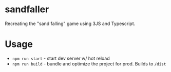 # sandfaller

Recreating the "sand falling" game using 3JS and Typescript.

# Usage
- `npm run start` - start dev server w/ hot reload
- `npm run build` - bundle and optimize the project for prod. Builds to `/dist`
